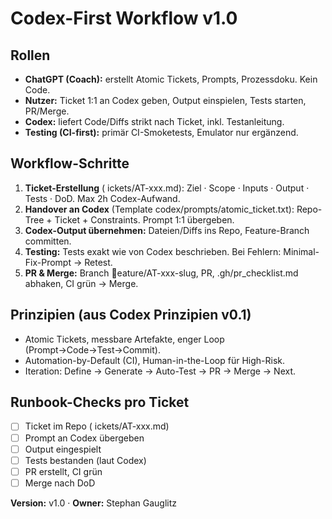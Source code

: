 ﻿# Codex-First Workflow v1.0

## Rollen
- **ChatGPT (Coach):** erstellt Atomic Tickets, Prompts, Prozessdoku. Kein Code.
- **Nutzer:** Ticket 1:1 an Codex geben, Output einspielen, Tests starten, PR/Merge.
- **Codex:** liefert Code/Diffs strikt nach Ticket, inkl. Testanleitung.
- **Testing (CI-first):** primär CI-Smoketests, Emulator nur ergänzend.

## Workflow-Schritte
1) **Ticket-Erstellung** (	ickets/AT-xxx.md):
   Ziel · Scope · Inputs · Output · Tests · DoD. Max 2h Codex-Aufwand.
2) **Handover an Codex** (Template codex/prompts/atomic_ticket.txt):
   Repo-Tree + Ticket + Constraints. Prompt 1:1 übergeben.
3) **Codex-Output übernehmen:**
   Dateien/Diffs ins Repo, Feature-Branch committen.
4) **Testing:**
   Tests exakt wie von Codex beschrieben. Bei Fehlern: Minimal-Fix-Prompt → Retest.
5) **PR & Merge:**
   Branch eature/AT-xxx-slug, PR, .gh/pr_checklist.md abhaken, CI grün → Merge.

## Prinzipien (aus Codex Prinzipien v0.1)
- Atomic Tickets, messbare Artefakte, enger Loop (Prompt→Code→Test→Commit).
- Automation-by-Default (CI), Human-in-the-Loop für High-Risk.
- Iteration: Define → Generate → Auto-Test → PR → Merge → Next.

## Runbook-Checks pro Ticket
- [ ] Ticket im Repo (	ickets/AT-xxx.md)
- [ ] Prompt an Codex übergeben
- [ ] Output eingespielt
- [ ] Tests bestanden (laut Codex)
- [ ] PR erstellt, CI grün
- [ ] Merge nach DoD

**Version:** v1.0 · **Owner:** Stephan Gauglitz
